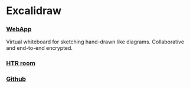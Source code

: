 # Excalidraw

### [WebApp](https://excalidraw.com)


Virtual whiteboard for sketching hand-drawn like diagrams.
Collaborative and end-to-end encrypted.




### [HTR room](https://excalidraw.com/#room=51ff11b7b51f952eed9f,abcdefghijklm_HTR-Room)

### [Github](https://github.com/excalidraw/excalidraw)
